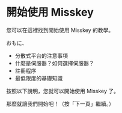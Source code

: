 # 開始使用 Misskey

您可以在這裡找到開始使用 Misskey 的教學。

おもに、

- 分散式平台的注意事項
- 什麼是伺服器？如何選擇伺服器？
- 註冊程序
- 最低限度的基礎知識

按照以下說明，您就可以開始使用 Misskey 了。

那麼就讓我們開始吧！（按「下一頁」繼續。）
